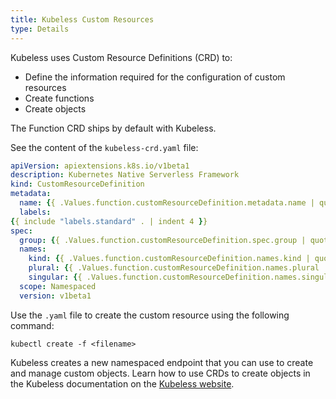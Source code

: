```yaml
---
title: Kubeless Custom Resources
type: Details
---
```


Kubeless uses Custom Resource Definitions (CRD) to:

* Define the information required for the configuration of custom resources
* Create functions
* Create objects

The Function CRD ships by default with Kubeless.

See the content of the `kubeless-crd.yaml` file:

```yaml
apiVersion: apiextensions.k8s.io/v1beta1
description: Kubernetes Native Serverless Framework
kind: CustomResourceDefinition
metadata:
  name: {{ .Values.function.customResourceDefinition.metadata.name | quote }}
  labels:
{{ include "labels.standard" . | indent 4 }}
spec:
  group: {{ .Values.function.customResourceDefinition.spec.group | quote }}
  names:
    kind: {{ .Values.function.customResourceDefinition.names.kind | quote }}
    plural: {{ .Values.function.customResourceDefinition.names.plural | quote }}
    singular: {{ .Values.function.customResourceDefinition.names.singular | quote }}
  scope: Namespaced
  version: v1beta1

```

Use the `.yaml` file to create the custom resource using the following command:

```
kubectl create -f <filename>
```

Kubeless creates a new namespaced endpoint that you can use to create and manage custom objects. Learn how to use CRDs to create objects in the Kubeless documentation on the [Kubeless website](https://kubeless.io/).
